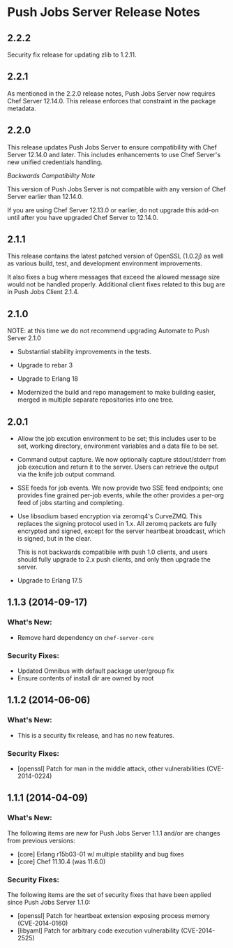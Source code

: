 # Push Jobs Server Release Notes

## 2.2.2

Security fix release for updating zlib to 1.2.11.

## 2.2.1

As mentioned in the 2.2.0 release notes, Push Jobs Server now requires
Chef Server 12.14.0. This release enforces that constraint in the
package metadata.

## 2.2.0

This release updates Push Jobs Server to ensure compatibility with
Chef Server 12.14.0 and later.  This includes enhancements to use
Chef Server's new unified credentials handling.

*Backwards Compatibility Note*

This version of Push Jobs Server is not compatible with any version of Chef Server earlier
than 12.14.0.

If you are using Chef Server 12.13.0 or earlier, do not upgrade this add-on
until after you have upgraded Chef Server to 12.14.0.

## 2.1.1
This release contains the latest patched version of OpenSSL (1.0.2j) as well as
various build, test, and development environment improvements.

It also fixes a bug where messages that exceed the allowed message size would
not be handled properly. Additional client fixes related to this bug are
in Push Jobs Client 2.1.4.

## 2.1.0
NOTE: at this time we do not recommend upgrading Automate to Push Server 2.1.0

* Substantial stability improvements in the tests.

* Upgrade to rebar 3

* Upgrade to Erlang 18

* Modernized the build and repo management to make building easier,
  merged in multiple separate repositories into one tree.

## 2.0.1

* Allow the job excution environment to be set; this includes user to
  be set, working directory, environment variables and a data file to
  be set.

* Command output capture. We now optionally capture stdout/stderr from job
  execution and return it to the server. Users can retrieve the output
  via the knife job output command.

* SSE feeds for job events. We now provide two SSE feed endpoints; one
  provides fine grained per-job events, while the other provides a
  per-org feed of jobs starting and completing.

* Use libsodium based encryption via zeromq4's CurveZMQ. This replaces
  the signing protocol used in 1.x. All zeromq packets are fully
  encrypted and signed, except for the server heartbeat broadcast,
  which is signed, but in the clear.

  This is not backwards compatibile with push 1.0 clients, and users
  should fully upgrade to 2.x push clients, and only then upgrade the server.

* Upgrade to Erlang 17.5


## 1.1.3 (2014-09-17)

### What's New:

* Remove hard dependency on `chef-server-core`

### Security Fixes:

* Updated Omnibus with default package user/group fix
* Ensure contents of install dir are owned by root

## 1.1.2 (2014-06-06)

### What's New:

* This is a security fix release, and has no new features.

### Security Fixes:

* [openssl] Patch for man in the middle attack, other vulnerabilities (CVE-2014-0224)

## 1.1.1 (2014-04-09)

### What's New:

The following items are new for Push Jobs Server 1.1.1 and/or are changes from previous versions:

* [core] Erlang r15b03-01 w/ multiple stability and bug fixes
* [core] Chef 11.10.4 (was 11.6.0)

### Security Fixes:

The following items are the set of security fixes that have been applied since Push Jobs Server 1.1.0:

* [openssl] Patch for heartbeat extension exposing process memory (CVE-2014-0160)
* [libyaml] Patch for arbitrary code execution vulnerability (CVE-2014-2525)
